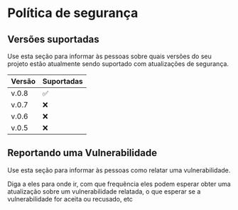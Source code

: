 # Política de segurança

## Versões suportadas

Use esta seção para informar às pessoas sobre quais versões do seu projeto estão
atualmente sendo suportado com atualizações de segurança.

| Versão  | Suportadas         |
| ------- | ------------------ |
| v.0.8   | :white_check_mark: |
| v.0.7   | :x:                |
| v.0.6   | :x:                |
| v.0.5   | :x:                |

## Reportando uma Vulnerabilidade

Use esta seção para informar às pessoas como relatar uma vulnerabilidade.

Diga a eles para onde ir, com que frequência eles podem esperar obter uma atualização sobre um
vulnerabilidade relatada, o que esperar se a vulnerabilidade for aceita ou
recusado, etc
